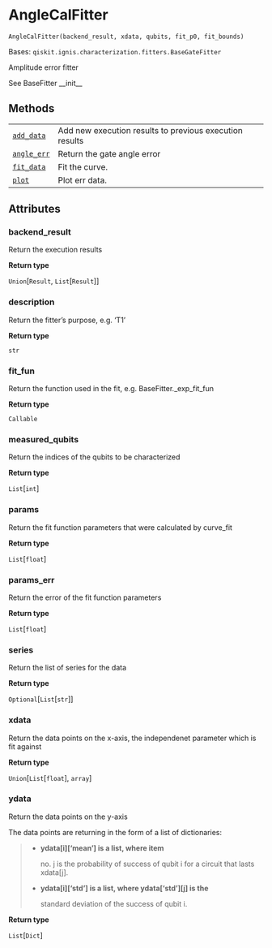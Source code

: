 # AngleCalFitter

<span id="undefined" />

`AngleCalFitter(backend_result, xdata, qubits, fit_p0, fit_bounds)`

Bases: `qiskit.ignis.characterization.fitters.BaseGateFitter`

Amplitude error fitter

See BaseFitter \_\_init\_\_

## Methods

|                                                                                                                                                                                       |                                                         |
| ------------------------------------------------------------------------------------------------------------------------------------------------------------------------------------- | ------------------------------------------------------- |
| [`add_data`](qiskit.ignis.characterization.AngleCalFitter.add_data#qiskit.ignis.characterization.AngleCalFitter.add_data "qiskit.ignis.characterization.AngleCalFitter.add_data")     | Add new execution results to previous execution results |
| [`angle_err`](qiskit.ignis.characterization.AngleCalFitter.angle_err#qiskit.ignis.characterization.AngleCalFitter.angle_err "qiskit.ignis.characterization.AngleCalFitter.angle_err") | Return the gate angle error                             |
| [`fit_data`](qiskit.ignis.characterization.AngleCalFitter.fit_data#qiskit.ignis.characterization.AngleCalFitter.fit_data "qiskit.ignis.characterization.AngleCalFitter.fit_data")     | Fit the curve.                                          |
| [`plot`](qiskit.ignis.characterization.AngleCalFitter.plot#qiskit.ignis.characterization.AngleCalFitter.plot "qiskit.ignis.characterization.AngleCalFitter.plot")                     | Plot err data.                                          |

## Attributes

<span id="undefined" />

### backend\_result

Return the execution results

**Return type**

`Union`\[`Result`, `List`\[`Result`]]

<span id="undefined" />

### description

Return the fitter’s purpose, e.g. ‘T1’

**Return type**

`str`

<span id="undefined" />

### fit\_fun

Return the function used in the fit, e.g. BaseFitter.\_exp\_fit\_fun

**Return type**

`Callable`

<span id="undefined" />

### measured\_qubits

Return the indices of the qubits to be characterized

**Return type**

`List`\[`int`]

<span id="undefined" />

### params

Return the fit function parameters that were calculated by curve\_fit

**Return type**

`List`\[`float`]

<span id="undefined" />

### params\_err

Return the error of the fit function parameters

**Return type**

`List`\[`float`]

<span id="undefined" />

### series

Return the list of series for the data

**Return type**

`Optional`\[`List`\[`str`]]

<span id="undefined" />

### xdata

Return the data points on the x-axis, the independenet parameter which is fit against

**Return type**

`Union`\[`List`\[`float`], `array`]

<span id="undefined" />

### ydata

Return the data points on the y-axis

The data points are returning in the form of a list of dictionaries:

> *   **ydata\[i]\[‘mean’] is a list, where item**
>
>     no. j is the probability of success of qubit i for a circuit that lasts xdata\[j].
>
> *   **ydata\[i]\[‘std’] is a list, where ydata\[‘std’]\[j] is the**
>
>     standard deviation of the success of qubit i.

**Return type**

`List`\[`Dict`]
